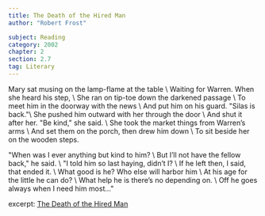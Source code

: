 ```yaml
---
title: The Death of the Hired Man
author: "Robert Frost"

subject: Reading
category: 2002
chapter: 2
section: 2.7
tag: Literary
---
```

Mary sat musing on the lamp-flame at the table \\
Waiting for Warren. When she heard his step, \\
She ran on tip-toe down the darkened passage \\
To meet him in the doorway with the news \\
And put him on his guard. "Silas is back."\\
She pushed him outward with her through the door \\
And shut it after her. "Be kind," she said. \\
She took the market things from Warren’s arms \\
And set them on the porch, then drew him down \\
To sit beside her on the wooden steps. 

"When was I ever anything but kind to him? \\
But I’ll not have the fellow back," he said. \\
"I told him so last haying, didn’t I? \\
If he left then, I said, that ended it. \\
What good is he? Who else will harbor him \\
At his age for the little he can do? \\
What help he is there’s no depending on. \\
Off he goes always when I need him most..."

excerpt: [The Death of the Hired Man](ttps://www.poetryfoundation.org/poems-and-poets/poems/detail/44261)